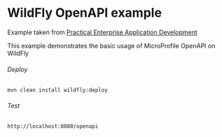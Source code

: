 WildFly OpenAPI example
=====================================

Example taken from [Practical Enterprise Application Development](http://www.itbuzzpress.com/ebooks/java-ee-7-development-on-wildfly.html)

This example demonstrates the basic usage of MicroProfile OpenAPI on WildFly

###### Deploy
```shell
mvn clean install wildfly:deploy
```
###### Test
```shell
http://localhost:8080/openapi 
```
 
 
